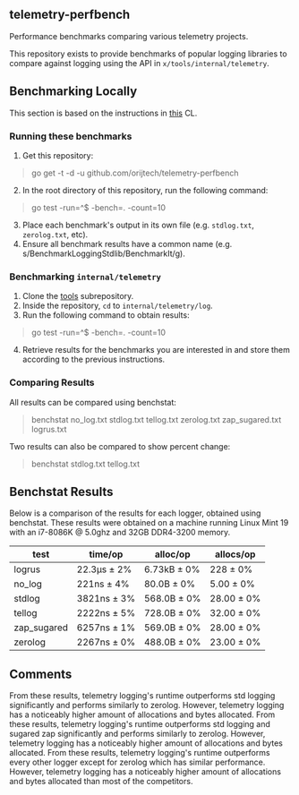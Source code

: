 ## telemetry-perfbench

Performance benchmarks comparing various telemetry projects.

This repository exists to provide benchmarks of popular logging libraries to compare against logging using the API in `x/tools/internal/telemetry`.

## Benchmarking Locally
This section is based on the instructions in [this](https://go-review.googlesource.com/c/tools/+/212078) CL.
### Running these benchmarks
1. Get this repository:
> go get -t -d -u github.com/orijtech/telemetry-perfbench
2. In the root directory of this repository, run the following command:
> go test -run=^$ -bench=. -count=10
3. Place each benchmark's output in its own file (e.g. `stdlog.txt`, `zerolog.txt`, etc).
4. Ensure all benchmark results have a common name (e.g. s/BenchmarkLoggingStdlib/BenchmarkIt/g).



### Benchmarking `internal/telemetry`
1. Clone the [tools](https://golang.org/x/tools) subrepository.
2. Inside the repository, `cd` to `internal/telemetry/log`.
3. Run the following command to obtain results:
> go test -run=^$ -bench=. -count=10
4. Retrieve results for the benchmarks you are interested in and store them according to the previous instructions.

### Comparing Results
All results can be compared using benchstat:
> benchstat no_log.txt stdlog.txt tellog.txt zerolog.txt zap_sugared.txt logrus.txt

Two results can also be compared to show percent change:
> benchstat stdlog.txt tellog.txt
## Benchstat Results
Below is a comparison of the results for each logger, obtained using benchstat. These results were obtained on a machine running Linux Mint 19 with an i7-8086K @ 5.0ghz and 32GB DDR4-3200 memory.




| test        | time/op     | alloc/op    | allocs/op  |
|-------------|-------------|-------------|------------|
| logrus      | 22.3µs ± 2% | 6.73kB ± 0% | 228 ± 0%   |
| no_log      | 221ns ± 4%  | 80.0B ± 0%  | 5.00 ± 0%  |
| stdlog      | 3821ns ± 3% | 568.0B ± 0% | 28.00 ± 0% |
| tellog      | 2222ns ± 5% | 728.0B ± 0% | 32.00 ± 0% |
| zap_sugared | 6257ns ± 1% | 569.0B ± 0% | 28.00 ± 0% |
| zerolog     | 2267ns ± 0% | 488.0B ± 0% | 23.00 ± 0% |

## Comments

From these results, telemetry logging's runtime outperforms std logging significantly and performs similarly to zerolog. However, telemetry logging has a noticeably higher amount of allocations and bytes allocated.
From these results, telemetry logging's runtime outperforms std logging and sugared zap significantly and performs similarly to zerolog. However, telemetry logging has a noticeably higher amount of allocations and bytes allocated.
From these results, telemetry logging's runtime outperforms every other logger except for zerolog which has similar performance. However, telemetry logging has a noticeably higher amount of allocations and bytes allocated than most of the competitors.
